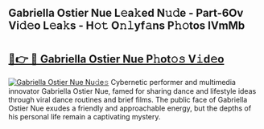 ## Gabriella Ostier Nue L𝚎a𝚔ed N𝚞𝚍e - Part-6Ov Vi𝚍𝚎o L𝚎a𝚔s - H𝚘𝚝 O𝚗𝚕yf𝚊ns P𝚑𝚘tos IVmMb

# <h2><a href="http://kf5qhoq.oniu.top/?m=Gabriella+Ostier+Nue">🔗👉 🔴 Gabriella Ostier Nue P𝚑ot𝚘𝚜 V𝚒d𝚎o</a></h2>

[![Gabriella Ostier Nue Nu𝚍e𝚜](https://i.imgur.com/0qMVB7G.gif)](http://kf5qhoq.oniu.top/?m=Gabriella+Ostier+Nue)
Cybernetic performer and multimedia innovator Gabriella Ostier Nue, famed for sharing dance and lifestyle ideas through viral dance routines and brief films. The public face of Gabriella Ostier Nue exudes a friendly and approachable energy, but the depths of his personal life remain a captivating mystery.  
